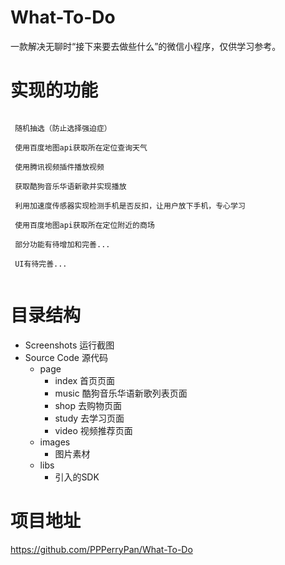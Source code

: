 # What-To-Do
一款解决无聊时“接下来要去做些什么”的微信小程序，仅供学习参考。

# 实现的功能
```

 随机抽选（防止选择强迫症）

 使用百度地图api获取所在定位查询天气

 使用腾讯视频插件播放视频
 
 获取酷狗音乐华语新歌并实现播放

 利用加速度传感器实现检测手机是否反扣，让用户放下手机，专心学习

 使用百度地图api获取所在定位附近的商场

 部分功能有待增加和完善...

 UI有待完善...
 
```

# 目录结构
* Screenshots  运行截图
* Source Code 源代码
    * page
        *  index 首页页面
        *  music 酷狗音乐华语新歌列表页面
        *  shop 去购物页面
        *  study 去学习页面
        *  video 视频推荐页面
    * images 
        *  图片素材
    * libs 
        *  引入的SDK

# 项目地址
https://github.com/PPPerryPan/What-To-Do
